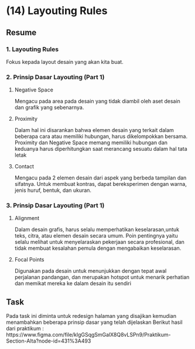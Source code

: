 <h1>(14) Layouting Rules</h1>

<h2>Resume</h2>
<h3>1.  Layouting Rules</h3>
    <p>Fokus kepada layout desain yang akan kita buat.</p>
<h3>2. Prinsip Dasar Layouting (Part 1)</h3>
    <ol>
        <li>Negative Space</li>
            <p>Mengacu pada area pada desain yang tidak diambil oleh aset desain dan grafik yang sebenarnya.</p>
        <li>Proximity</li>
            <p>Dalam hal ini disarankan bahwa elemen desain yang terkait dalam beberapa cara atau memiliki hubungan, harus dikelompokkan bersama. Proximity dan Negative Space memang memiliki hubungan dan keduanya harus diperhitungkan saat merancang sesuatu dalam hal tata letak</p>
        <li>Contact</li>
            <p>Mengacu pada 2 elemen desain dari aspek yang berbeda tampilan dan sifatnya. Untuk membuat kontras, dapat bereksperimen dengan warna, jenis huruf, bentuk, dan ukuran.</p>
    </ol>
<h3>3. Prinsip Dasar Layouting (Part 1)</h3>
    <ol>
        <li>Alignment</li>
            <p>Dalam desain grafis, harus selalu memperhatikan keselarasan,untuk teks, citra, atau elemen desain secara umum. Poin pentingnya yaitu selalu melihat untuk menyelaraskan pekerjaan secara profesional, dan tidak membuat kesalahan pemula dengan mengabaikan keselarasan.</p>
        <li>Focal Points</li>
            <p>Digunakan pada desain untuk menunjukkan dengan tepat awal perjalanan pandangan, dan merupakan hotspot untuk menarik perhatian dan memikat mereka ke dalam desain itu sendiri</p>
    </ol>

<h2>Task</h2>
<p>
    Pada task ini diminta untuk redesign halaman yang disajikan kemudian menambahkan beberapa prinsip dasar yang telah dijelaskan
    Berikut hasil dari praktikum :
    https://www.figma.com/file/klgGSqgSmGalX8Q8vLSPn9/Praktikum-Section-Alta?node-id=431%3A493
</p>
